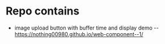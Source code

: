 # Repo contains
- image upload button with buffer time and display
demo -- https://nothing00980.github.io/web-component--1/
